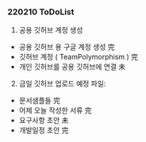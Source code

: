 ### 220210 ToDoList

1. 공용 깃허브 계정 생성
- 공용 깃허브 용 구글 계정 생성 	完
- 깃허브 계정 ( TeamPolymorphism )  完
- 개인 깃허브를 공용 깃허브에 연결    未

2. 금일 깃허브 업로드 예정 파일:
- 문서샘플들			完
- 어제 오늘 작성한 서류		完
- 요구사항 초안			未
- 개발일정 초안			完
